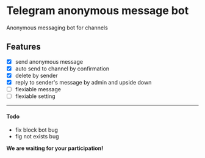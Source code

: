 # Telegram anonymous message bot

Anonymous messaging bot for channels

## Features

- [x] send anonymous message
- [x] auto send to channel by confirmation
- [x] delete by sender
- [x] reply to sender's message by admin and upside down
- [ ] flexiable message
- [ ] flexiable setting

---

#### Todo

- fix block bot bug
- fig not exists bug

**We are waiting for your participation!**
